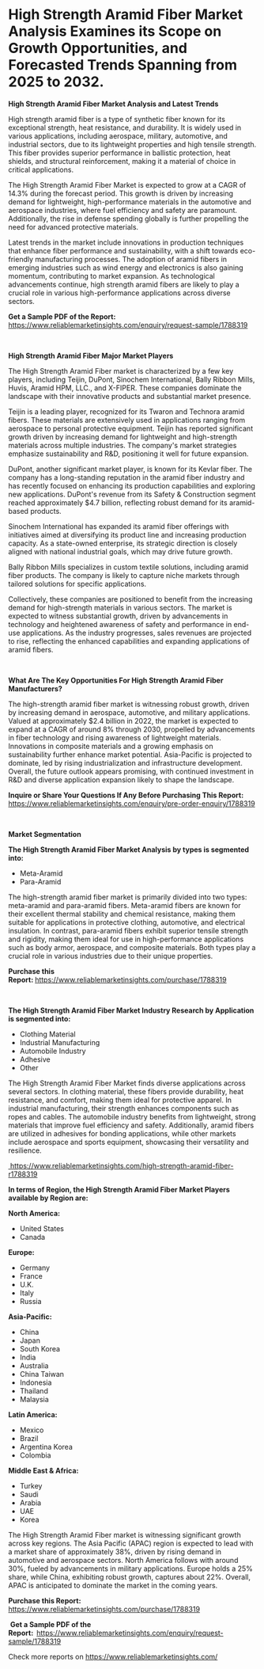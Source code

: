 <p><h1>High Strength Aramid Fiber Market Analysis Examines its Scope on Growth Opportunities, and Forecasted Trends Spanning from 2025 to 2032.</h1></p><p><strong>High Strength Aramid Fiber Market Analysis and Latest Trends</strong></p>
<p><p>High strength aramid fiber is a type of synthetic fiber known for its exceptional strength, heat resistance, and durability. It is widely used in various applications, including aerospace, military, automotive, and industrial sectors, due to its lightweight properties and high tensile strength. This fiber provides superior performance in ballistic protection, heat shields, and structural reinforcement, making it a material of choice in critical applications.</p><p>The High Strength Aramid Fiber Market is expected to grow at a CAGR of 14.3% during the forecast period. This growth is driven by increasing demand for lightweight, high-performance materials in the automotive and aerospace industries, where fuel efficiency and safety are paramount. Additionally, the rise in defense spending globally is further propelling the need for advanced protective materials.</p><p>Latest trends in the market include innovations in production techniques that enhance fiber performance and sustainability, with a shift towards eco-friendly manufacturing processes. The adoption of aramid fibers in emerging industries such as wind energy and electronics is also gaining momentum, contributing to market expansion. As technological advancements continue, high strength aramid fibers are likely to play a crucial role in various high-performance applications across diverse sectors.</p></p>
<p><strong>Get a Sample PDF of the Report:&nbsp;</strong> <a href="https://www.reliablemarketinsights.com/enquiry/request-sample/1788319?utm_campaign=2441&utm_medium=2&utm_source=Github&utm_content=ia&utm_term=03042025&utm_id=high-strength-aramid-fiber">https://www.reliablemarketinsights.com/enquiry/request-sample/1788319</a></p>
<p>&nbsp;</p>
<p><strong>High Strength Aramid Fiber Major Market Players</strong></p>
<p><p>The High Strength Aramid Fiber market is characterized by a few key players, including Teijin, DuPont, Sinochem International, Bally Ribbon Mills, Huvis, Aramid HPM, LLC., and X-FIPER. These companies dominate the landscape with their innovative products and substantial market presence.</p><p>Teijin is a leading player, recognized for its Twaron and Technora aramid fibers. These materials are extensively used in applications ranging from aerospace to personal protective equipment. Teijin has reported significant growth driven by increasing demand for lightweight and high-strength materials across multiple industries. The company's market strategies emphasize sustainability and R&D, positioning it well for future expansion.</p><p>DuPont, another significant market player, is known for its Kevlar fiber. The company has a long-standing reputation in the aramid fiber industry and has recently focused on enhancing its production capabilities and exploring new applications. DuPont's revenue from its Safety & Construction segment reached approximately $4.7 billion, reflecting robust demand for its aramid-based products.</p><p>Sinochem International has expanded its aramid fiber offerings with initiatives aimed at diversifying its product line and increasing production capacity. As a state-owned enterprise, its strategic direction is closely aligned with national industrial goals, which may drive future growth.</p><p>Bally Ribbon Mills specializes in custom textile solutions, including aramid fiber products. The company is likely to capture niche markets through tailored solutions for specific applications.</p><p>Collectively, these companies are positioned to benefit from the increasing demand for high-strength materials in various sectors. The market is expected to witness substantial growth, driven by advancements in technology and heightened awareness of safety and performance in end-use applications. As the industry progresses, sales revenues are projected to rise, reflecting the enhanced capabilities and expanding applications of aramid fibers.</p></p>
<p>&nbsp;</p>
<p><strong>What Are The Key Opportunities For High Strength Aramid Fiber Manufacturers?</strong></p>
<p><p>The high-strength aramid fiber market is witnessing robust growth, driven by increasing demand in aerospace, automotive, and military applications. Valued at approximately $2.4 billion in 2022, the market is expected to expand at a CAGR of around 8% through 2030, propelled by advancements in fiber technology and rising awareness of lightweight materials. Innovations in composite materials and a growing emphasis on sustainability further enhance market potential. Asia-Pacific is projected to dominate, led by rising industrialization and infrastructure development. Overall, the future outlook appears promising, with continued investment in R&D and diverse application expansion likely to shape the landscape.</p></p>
<p><strong>Inquire or Share Your Questions If Any Before Purchasing This Report:</strong> <a href="https://www.reliablemarketinsights.com/enquiry/pre-order-enquiry/1788319?utm_campaign=2441&utm_medium=2&utm_source=Github&utm_content=ia&utm_term=03042025&utm_id=high-strength-aramid-fiber">https://www.reliablemarketinsights.com/enquiry/pre-order-enquiry/1788319</a></p>
<p>&nbsp;</p>
<p><strong>Market Segmentation</strong></p>
<p><strong>The High Strength Aramid Fiber Market Analysis by types is segmented into:</strong></p>
<p><ul><li>Meta-Aramid</li><li>Para-Aramid</li></ul></p>
<p><p>The high-strength aramid fiber market is primarily divided into two types: meta-aramid and para-aramid fibers. Meta-aramid fibers are known for their excellent thermal stability and chemical resistance, making them suitable for applications in protective clothing, automotive, and electrical insulation. In contrast, para-aramid fibers exhibit superior tensile strength and rigidity, making them ideal for use in high-performance applications such as body armor, aerospace, and composite materials. Both types play a crucial role in various industries due to their unique properties.</p></p>
<p><strong>Purchase this Report:&nbsp;</strong><a href="https://www.reliablemarketinsights.com/purchase/1788319?utm_campaign=2441&utm_medium=2&utm_source=Github&utm_content=ia&utm_term=03042025&utm_id=high-strength-aramid-fiber">https://www.reliablemarketinsights.com/purchase/1788319</a></p>
<p>&nbsp;</p>
<p><strong>The High Strength Aramid Fiber Market Industry Research by Application is segmented into:</strong></p>
<p><ul><li>Clothing Material</li><li>Industrial Manufacturing</li><li>Automobile Industry</li><li>Adhesive</li><li>Other</li></ul></p>
<p><p>The High Strength Aramid Fiber Market finds diverse applications across several sectors. In clothing material, these fibers provide durability, heat resistance, and comfort, making them ideal for protective apparel. In industrial manufacturing, their strength enhances components such as ropes and cables. The automobile industry benefits from lightweight, strong materials that improve fuel efficiency and safety. Additionally, aramid fibers are utilized in adhesives for bonding applications, while other markets include aerospace and sports equipment, showcasing their versatility and resilience.</p></p>
<p><a href="https://www.reliablemarketinsights.com/high-strength-aramid-fiber-r1788319?utm_campaign=2441&utm_medium=2&utm_source=Github&utm_content=ia&utm_term=03042025&utm_id=high-strength-aramid-fiber">&nbsp;https://www.reliablemarketinsights.com/high-strength-aramid-fiber-r1788319</a></p>
<p><strong>In terms of Region, the High Strength Aramid Fiber Market Players available by Region are:</strong></p>
<p>
    <p> <strong> North America: </strong>
        <ul>
            <li>United States</li>
            <li>Canada</li>
        </ul>
        </p> 
    <p> <strong> Europe: </strong>
        <ul>
            <li>Germany</li>
            <li>France</li>
            <li>U.K.</li>
            <li>Italy</li>
            <li>Russia</li>
        </ul>
        </p> 
    <p> <strong> Asia-Pacific: </strong>
        <ul>
            <li>China</li>
            <li>Japan</li>
            <li>South Korea</li>
            <li>India</li>
            <li>Australia</li>
            <li>China Taiwan</li>
            <li>Indonesia</li>
            <li>Thailand</li>
            <li>Malaysia</li>
        </ul>
        </p> 
    <p> <strong> Latin America: </strong>
        <ul>
            <li>Mexico</li>
            <li>Brazil</li>
            <li>Argentina Korea</li>
            <li>Colombia</li>
        </ul>
        </p> 
    <p> <strong> Middle East & Africa: </strong>
        <ul>
            <li>Turkey</li>
            <li>Saudi</li>
            <li>Arabia</li>
            <li>UAE</li>
            <li>Korea</li>
        </ul>
    </p>
    </p>
<p><p>The High Strength Aramid Fiber market is witnessing significant growth across key regions. The Asia Pacific (APAC) region is expected to lead with a market share of approximately 38%, driven by rising demand in automotive and aerospace sectors. North America follows with around 30%, fueled by advancements in military applications. Europe holds a 25% share, while China, exhibiting robust growth, captures about 22%. Overall, APAC is anticipated to dominate the market in the coming years.</p></p>
<p><strong>Purchase this Report: </strong><a href="https://www.reliablemarketinsights.com/purchase/1788319?utm_campaign=2441&utm_medium=2&utm_source=Github&utm_content=ia&utm_term=03042025&utm_id=high-strength-aramid-fiber">https://www.reliablemarketinsights.com/purchase/1788319</a></p>
<p>&nbsp;<strong>Get a Sample PDF of the Report:&nbsp;&nbsp;</strong><a href="https://www.reliablemarketinsights.com/enquiry/request-sample/1788319?utm_campaign=2441&utm_medium=2&utm_source=Github&utm_content=ia&utm_term=03042025&utm_id=high-strength-aramid-fiber">https://www.reliablemarketinsights.com/enquiry/request-sample/1788319</a></p>
<p><strong></strong></p>
<p>Check more reports on <a href="https://www.reliablemarketinsights.com/?utm_campaign=2441&utm_medium=2&utm_source=Github&utm_content=ia&utm_term=03042025&utm_id=high-strength-aramid-fiber">https://www.reliablemarketinsights.com/</a></p>